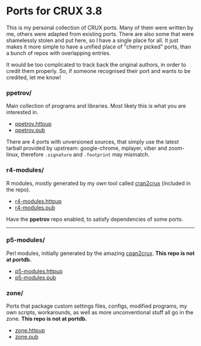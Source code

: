 # Ports for CRUX 3.8

This is my personal collection of CRUX ports. Many of them were written
by me, others were adapted from existing ports. There are also some that
were shamelessly stolen and put here, so I have a single place for all.
It just makes it more simple to have a unified place of "cherry picked"
ports, than a bunch of repos with overlapping entries.

It would be too complicated to track back the original authors, in order
to credit them properly. So, if someone recognised their port and wants
to be credited, let me know!

### ppetrov/
Main collection of programs and libraries. Most likely this is what you
are interested in.
* [ppetrov.httpup](https://raw.githubusercontent.com/slackalaxy/crux-ports/main/ppetrov/ppetrov.httpup)
* [ppetrov.pub](https://raw.githubusercontent.com/slackalaxy/crux-ports/main/ppetrov/ppetrov.pub)

There are 4 ports with unversioned sources, that simply use the latest
tarball provided by upstream: google-chrome, mplayer, viber and zoom-linux,
therefore `.signature` and `.footprint` may mismatch.

### r4-modules/
R modules, mostly generated by my own tool called 
[cran2crux](https://github.com/slackalaxy/cran2crux) (included in the repo).
* [r4-modules.httpup](https://raw.githubusercontent.com/slackalaxy/crux-ports/main/r4-modules/r4-modules.httpup)
* [r4-modules.pub](https://raw.githubusercontent.com/slackalaxy/crux-ports/main/r4-modules/r4-modules.pub)

Have the **ppetrov** repo enabled, to satisfy dependencies of some ports.

---

### p5-modules/
Perl modules, initially generated by the amazing
[cpan2crux](https://www.mizrahi.com.ve/crux/ports/cpan2crux/Pkgfile). **This repo is not at portdb.**
* [p5-modules.httpup](https://raw.githubusercontent.com/slackalaxy/crux-ports/main/p5-modules/r4-modules.httpup)
* [p5-modules.pub](https://raw.githubusercontent.com/slackalaxy/crux-ports/main/p5-modules/p5-modules.pub)

### zone/
Ports that package custom settings files, configs, modified programs,
my own scripts, workarounds, as well as more unconventional stuff all go in the zone. **This repo is not at portdb.**
* [zone.httpup](https://raw.githubusercontent.com/slackalaxy/crux-ports/main/zone/zone.httpup)
* [zone.pub](https://raw.githubusercontent.com/slackalaxy/crux-ports/main/zone/zone.pub)
